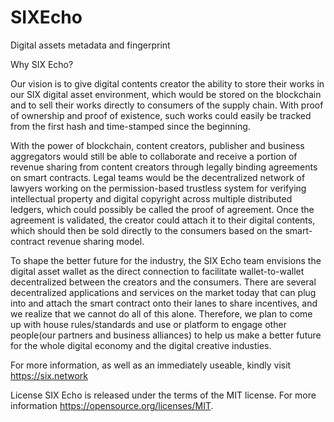 # SIXEcho
Digital assets metadata and fingerprint

Why SIX Echo?

Our vision is to give digital contents creator the ability to store their works in our SIX digital asset environment, which would be stored on the blockchain and to sell their works directly to consumers of the supply chain. With proof of ownership and proof of existence, such works could easily be tracked from the first hash and time-stamped since the beginning.

With the power of blockchain, content creators, publisher and business aggregators would still be able to collaborate and receive a portion of revenue sharing from content creators through legally binding agreements on smart contracts. Legal teams would be the decentralized network of lawyers working on the permission-based trustless system for verifying intellectual property and digital copyright across multiple distributed ledgers, which could possibly be called the proof of agreement. Once the agreement is validated, the creator could attach it to their digital contents, which should then be sold directly to the consumers based on the smart-contract revenue sharing model.

To shape the better future for the industry, the SIX Echo team envisions the digital asset wallet as the direct connection to facilitate wallet-to-wallet decentralized between the creators and the consumers. There are several decentralized applications and services on the market today that can plug into and attach the smart contract onto their lanes to share incentives, and we realize that we cannot do all of this alone. Therefore, we plan to come up with house rules/standards and use or platform to engage other people(our partners and business alliances) to help us make a better future for the whole digital economy and the digital creative industies.

For more information, as well as an immediately useable, kindly visit https://six.network

License
SIX Echo is released under the terms of the MIT license. For more information https://opensource.org/licenses/MIT.

